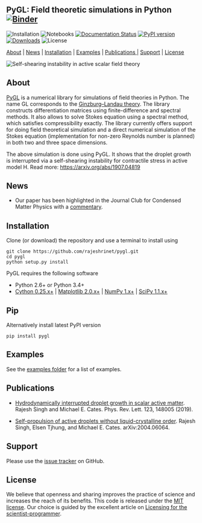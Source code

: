 ## PyGL: Field theoretic simulations in Python [![Binder](https://mybinder.org/badge_logo.svg)](https://mybinder.org/v2/gh/rajeshrinet/pygl/master?filepath=examples) 
![Installation](https://github.com/rajeshrinet/pygl/workflows/Installation/badge.svg)
![Notebooks](https://github.com/rajeshrinet/pygl/workflows/Notebooks/badge.svg)
[![Documentation Status](https://readthedocs.org/projects/pygl/badge/?version=latest)](https://pygl.readthedocs.io/en/latest/?badge=latest)
[![PyPI version](https://badge.fury.io/py/pygl.svg)](https://badge.fury.io/py/pygl)
[![Downloads](https://pepy.tech/badge/pygl)](https://pepy.tech/project/pygl)
![License](https://img.shields.io/github/license/rajeshrinet/pygl) 

[About](#about) | [News](#news) | [Installation](#installation) | [Examples](#examples) | [Publications ](#publications)| [Support](#support) | [License](#license)

![Self-shearing instability in active scalar field theory](examples/ssi.gif)

## About
[PyGL](https://github.com/rajeshrinet/pygl) is a numerical library for simulations of field theories in Python. The name GL corresponds to the [Ginzburg–Landau theory](https://en.wikipedia.org/wiki/Ginzburg%E2%80%93Landau_theory). The library constructs differentiation matrices using finite-difference and spectral methods. It also allows to solve Stokes equation using a spectral method, which satisfies compressibility exactly. The library currently offers support for doing field theoretical simulation and a direct numerical simulation of the Stokes equation (implementation for non-zero Reynolds number is planned) in both two and three space dimensions.

The above simulation is done using PyGL. It shows that the droplet growth is interrupted via a self-shearing instability for contractile stress in active model H. Read more: https://arxiv.org/abs/1907.04819

## News
* Our paper has been highlighted in the Journal Club for Condensed Matter Physics with a [commentary](https://doi.org/10.36471/JCCM_March_2020_01).


## Installation
Clone (or download) the repository and use a terminal to install using

```
git clone https://github.com/rajeshrinet/pygl.git
cd pygl
python setup.py install
``` 

PyGL requires the following software 


- Python 2.6+ or Python 3.4+
- [Cython 0.25.x+](http://docs.cython.org/en/latest/index.html) |  [Matplotlib 2.0.x+](https://matplotlib.org) | [NumPy 1.x+](http://www.numpy.org) | [SciPy 1.1.x+](https://www.scipy.org/) 

## Pip
Alternatively install latest PyPI version
```
pip install pygl 
```


## Examples

See the [examples folder](https://github.com/rajeshrinet/pygl/tree/master/examples) for a list of examples. 

## Publications
* [Hydrodynamically interrupted droplet growth in scalar active matter](https://doi.org/10.1103/PhysRevLett.123.148005). Rajesh Singh and Michael E. Cates. Phys. Rev. Lett. 123, 148005 (2019).

* [Self-propulsion of active droplets without liquid-crystalline order](https://arxiv.org/abs/2004.06064). Rajesh Singh, Elsen Tjhung, and Michael E. Cates. arXiv:2004.06064.  


## Support
Please use the [issue tracker](https://github.com/rajeshrinet/pygl/issues) on GitHub.

## License
We believe that openness and sharing improves the practice of science and increases the reach of its benefits. This code is released under the [MIT license](http://opensource.org/licenses/MIT). Our choice is guided by the excellent article on [Licensing for the scientist-programmer](http://www.ploscompbiol.org/article/info%3Adoi%2F10.1371%2Fjournal.pcbi.1002598). 


